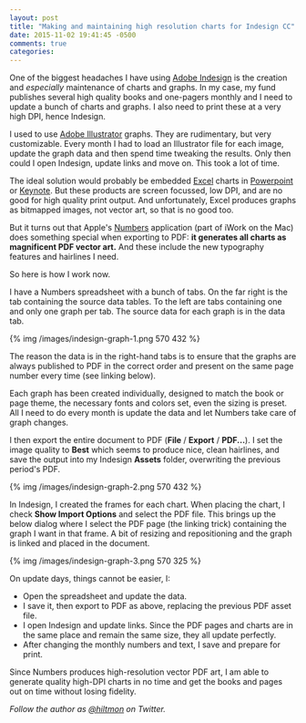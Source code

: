 ```yaml
---
layout: post
title: "Making and maintaining high resolution charts for Indesign CC"
date: 2015-11-02 19:41:45 -0500
comments: true
categories: 
---
```


One of the biggest headaches I have using [Adobe Indesign](http://www.adobe.com/products/indesign.html) is the creation and *especially* maintenance of charts and graphs. In my case, my fund publishes several high quality books and one-pagers monthly and I need to update a bunch of charts and graphs. I also need to print these at a very high DPI, hence Indesign.

I used to use [Adobe Illustrator](http://www.adobe.com/products/illustrator.html) graphs. They are rudimentary, but very customizable. Every month I had to load an Illustrator file for each image, update the graph data and then spend time tweaking the results. Only then could I open Indesign, update links and move on. This took a lot of time.

The ideal solution would probably be embedded [Excel](http://office.microsoft.com/excel) charts in [Powerpoint](http://office.microsoft.com/powerpoint) or [Keynote](https://www.apple.com/mac/keynote/). But these products are screen focussed, low DPI, and are no good for high quality print output. And unfortunately, Excel produces graphs as bitmapped images, not vector art, so that is no good too.

But it turns out that Apple's [Numbers](https://www.apple.com/mac/numbers/) application (part of iWork on the Mac) does something special when exporting to PDF: **it generates all charts as magnificent PDF vector art.** And these include the new typography features and hairlines I need.

So here is how I work now.

I have a Numbers spreadsheet with a bunch of tabs. On the far right is the tab containing the source data tables. To the left are tabs containing one and only one graph per tab. The source data for each graph is in the data tab.

{% img /images/indesign-graph-1.png 570 432 %}

The reason the data is in the right-hand tabs is to ensure that the graphs are always published to PDF in the correct order and present on the same page number every time (see linking below).

Each graph has been created individually, designed to match the book or page theme, the necessary fonts and colors set, even the sizing is preset. All I need to do every month is update the data and let Numbers take care of graph changes.

I then export the entire document to PDF (**File** / **Export** / **PDF...**). I set the image quality to **Best** which seems to produce nice, clean hairlines, and save the output into my Indesign **Assets** folder, overwriting the previous period's PDF.

{% img /images/indesign-graph-2.png 570 432 %}

In Indesign, I created the frames for each chart. When placing the chart, I check **Show Import Options** and select the PDF file. This brings up the below dialog where I select the PDF page (the linking trick) containing the graph I want in that frame. A bit of resizing and repositioning and the graph is linked and placed in the document.

{% img /images/indesign-graph-3.png 570 325 %}

On update days, things cannot be easier, I:

* Open the spreadsheet and update the data.
* I save it, then export to PDF as above, replacing the previous PDF asset file.
* I open Indesign and update links. Since the PDF pages and charts are in the same place and remain the same size, they all update perfectly.
* After changing the monthly numbers and text, I save and prepare for print.

Since Numbers produces high-resolution vector PDF art, I am able to generate quality high-DPI charts in no time and get the books and pages out on time without losing fidelity.

*Follow the author as [@hiltmon](http://twitter.com/hiltmon) on Twitter.*